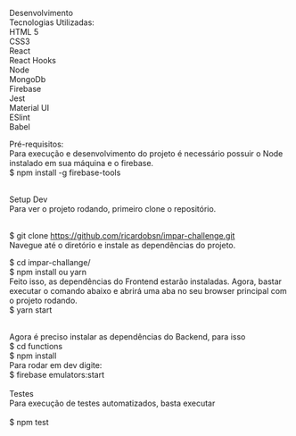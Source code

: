 Desenvolvimento <br />
Tecnologias Utilizadas: <br />
HTML 5<br />
CSS3<br />
React<br />
React Hooks<br />
Node<br />
MongoDb<br />
Firebase<br />
Jest<br />
Material UI<br />
ESlint<br />
Babel<br />

Pré-requisitos: <br />
Para execução e desenvolvimento do projeto é necessário possuir o Node instalado em sua máquina e o firebase. <br />
$ npm install -g firebase-tools<br /><br />

Setup Dev<br />
Para ver o projeto rodando, primeiro clone o repositório.<br /><br />

$ git clone https://github.com/ricardobsn/impar-challenge.git<br />
Navegue até o diretório e instale as dependências do projeto.<br />

$ cd impar-challange/ <br />
$ npm install ou yarn<br />
Feito isso, as dependências do Frontend estarão instaladas. Agora, bastar executar o comando abaixo e abrirá uma aba no seu browser principal com o projeto rodando.<br />
$ yarn start<br /><br />

Agora é preciso instalar as dependências do Backend, para isso<br />
$ cd functions<br />
$ npm install<br />
Para rodar em dev digite:<br />
$ firebase emulators:start<br />
<br />
Testes<br />
Para execução de testes automatizados, basta executar<br />
<br />
$ npm test<br />
